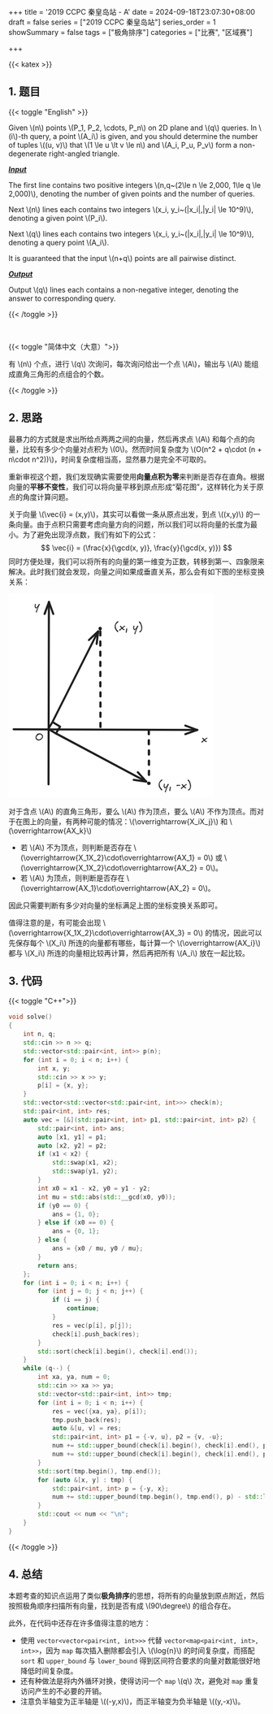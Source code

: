 +++
title = '2019 CCPC 秦皇岛站 - A'
date = 2024-09-18T23:07:30+08:00
draft = false
series = ["2019 CCPC 秦皇岛站"]
series_order = 1
showSummary = false
tags = ["极角排序"]
categories = ["比赛", "区域赛"]

+++

{{< katex >}}

## 1. 题目

{{< toggle "English" >}}

Given \\(n\\) points \\(P_1, P_2, \cdots, P_n\\) on 2D plane and \\(q\\) queries. In \\(i\\)\-th query, a point \\(A_i\\) is given, and you should determine the number of tuples \\((u, v)\\) that \\(1 \le u \lt v \le n\\) and \\(A_i, P_u, P_v\\) form a non-degenerate right-angled triangle.

***<u>Input</u>***

The first line contains two positive integers \\(n,q~(2\le n \le 2\,000, 1\le q \le 2\,000)\\), denoting the number of given points and the number of queries.

Next \\(n\\) lines each contains two integers \\(x_i, y_i~(|x_i|,|y_i| \le 10^9)\\), denoting a given point \\(P_i\\).

Next \\(q\\) lines each contains two integers \\(x_i, y_i~(|x_i|,|y_i| \le 10^9)\\), denoting a query point \\(A_i\\).

It is guaranteed that the input \\(n+q\\) points are all pairwise distinct.

***<u>Output</u>***

Output \\(q\\) lines each contains a non-negative integer, denoting the answer to corresponding query.

{{< /toggle >}}

<br>

{{< toggle "简体中文（大意）">}}

有 \\(n\\) 个点，进行 \\(q\\) 次询问，每次询问给出一个点 \\(A\\)，输出与 \\(A\\) 能组成直角三角形的点组合的个数。

{{< /toggle >}}

## 2. 思路

最暴力的方式就是求出所给点两两之间的向量，然后再求点 \\(A\\) 和每个点的向量，比较有多少个向量对点积为 \\(0\\)。然而时间复杂度为 \\(O(n^2 + q\cdot (n + n\cdot n^2))\\)，时间复杂度相当高，显然暴力是完全不可取的。

重新审视这个题，我们发现确实需要使用**向量点积为零**来判断是否存在直角。根据向量的**平移不变性**，我们可以将向量平移到原点形成“菊花图”，这样转化为关于原点的角度计算问题。

关于向量 \\(\vec{i} = (x,y)\\)，其实可以看做一条从原点出发，到点 \\((x,y)\\) 的一条向量。由于点积只需要考虑向量方向的问题，所以我们可以将向量的长度为最小。为了避免出现浮点数，我们有如下的公式：
$$
\vec{i} = (\frac{x}{\gcd(x, y)}, \frac{y}{\gcd(x, y)})
$$
同时方便处理，我们可以将所有的向量的第一维变为正数，转移到第一、四象限来解决。此时我们就会发现，向量之间如果成垂直关系，那么会有如下图的坐标变换关系：

![向量](./vector.png)

对于含点 \\(A\\) 的直角三角形，要么 \\(A\\) 作为顶点，要么 \\(A\\) 不作为顶点。而对于在图上的向量，有两种可能的情况：\\(\overrightarrow{X_iX_j}\\) 和 \\(\overrightarrow{AX_k}\\)

- 若 \\(A\\) 不为顶点，则判断是否存在 \\(\overrightarrow{X_1X_2}\cdot\overrightarrow{AX_1} = 0\\) 或 \\(\overrightarrow{X_1X_2}\cdot\overrightarrow{AX_2} = 0\\)。
- 若 \\(A\\) 为顶点，则判断是否存在 \\(\overrightarrow{AX_1}\cdot\overrightarrow{AX_2} = 0\\)。

因此只需要判断有多少对向量的坐标满足上图的坐标变换关系即可。

值得注意的是，有可能会出现 \\(\overrightarrow{X_1X_2}\cdot\overrightarrow{AX_3} = 0\\) 的情况，因此可以先保存每个 \\(X_i\\) 所连的向量都有哪些，每计算一个 \\(\overrightarrow{AX_i}\\) 都与 \\(X_i\\) 所连的向量相比较再计算，然后再把所有 \\(A_i\\) 放在一起比较。

## 3. 代码

{{< toggle "C++">}}

```cpp
void solve()
{
    int n, q;
    std::cin >> n >> q;
    std::vector<std::pair<int, int>> p(n);
    for (int i = 0; i < n; i++) {
        int x, y;
        std::cin >> x >> y;
        p[i] = {x, y};
    }
    std::vector<std::vector<std::pair<int, int>>> check(n);
    std::pair<int, int> res;
    auto vec = [&](std::pair<int, int> p1, std::pair<int, int> p2) {
        std::pair<int, int> ans;
        auto [x1, y1] = p1;
        auto [x2, y2] = p2;
        if (x1 < x2) {
            std::swap(x1, x2);
            std::swap(y1, y2);
        }
        int x0 = x1 - x2, y0 = y1 - y2;
        int mu = std::abs(std::__gcd(x0, y0));
        if (y0 == 0) {
            ans = {1, 0};
        } else if (x0 == 0) {
            ans = {0, 1};
        } else {
            ans = {x0 / mu, y0 / mu};
        }
        return ans;
    };
    for (int i = 0; i < n; i++) {
        for (int j = 0; j < n; j++) {
            if (i == j) {
                continue;
            }
            res = vec(p[i], p[j]);
            check[i].push_back(res);
        }
        std::sort(check[i].begin(), check[i].end());
    }
    while (q--) {
        int xa, ya, num = 0;
        std::cin >> xa >> ya;
        std::vector<std::pair<int, int>> tmp;
        for (int i = 0; i < n; i++) {
            res = vec({xa, ya}, p[i]);
            tmp.push_back(res);
            auto &[u, v] = res;
            std::pair<int, int> p1 = {-v, u}, p2 = {v, -u};
            num += std::upper_bound(check[i].begin(), check[i].end(), p1) - std::lower_bound(check[i].begin(), check[i].end(), p1);
            num += std::upper_bound(check[i].begin(), check[i].end(), p2) - std::lower_bound(check[i].begin(), check[i].end(), p2);
        }
        std::sort(tmp.begin(), tmp.end());
        for (auto &[x, y] : tmp) {
            std::pair<int, int> p = {-y, x};
            num += std::upper_bound(tmp.begin(), tmp.end(), p) - std::lower_bound(tmp.begin(), tmp.end(), p);
        }
        std::cout << num << "\n";
    }
}
```

{{< /toggle >}}

## 4. 总结

本题考查的知识点运用了类似**极角排序**的思想，将所有的向量放到原点附近，然后按照极角顺序扫描所有向量，找到是否有成 \\\(90\degree\\) 的组合存在。

此外，在代码中还存在许多值得注意的地方：

- 使用 `vector<vector<pair<int, int>>>` 代替 `vector<map<pair<int, int>, int>>`，因为 `map` 每次插入删除都会引入 \\(\log{n}\\) 的时间复杂度，而搭配 `sort` 和 `upper_bound` 与 `lower_bound` 得到区间符合要求的向量对数能很好地降低时间复杂度。
- 还有种做法是将内外循环对换，使得访问一个 `map` \\(q\\) 次，避免对 `map` 重复访问产生的不必要的开销。
- 注意负半轴变为正半轴是 \\((-y,x)\\)，而正半轴变为负半轴是 \\((y,-x)\\)。
